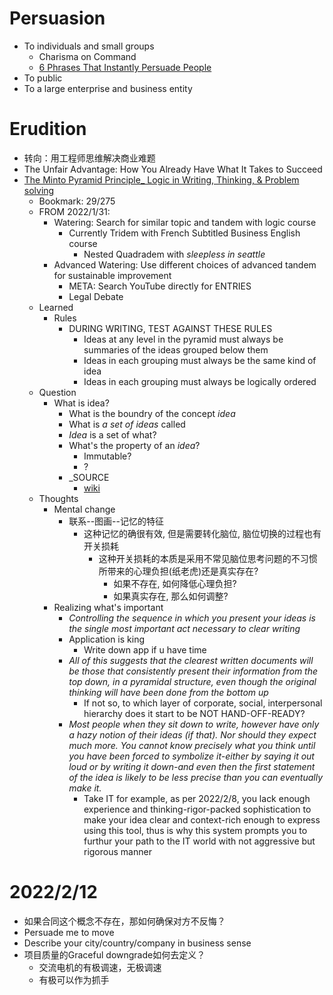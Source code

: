 # Persuasion
- To individuals and small groups
  - Charisma on Command
  - [6 Phrases That Instantly Persuade People](https://www.youtube.com/watch?v=QqFnn_spo4c)
- To public
- To a large enterprise and business entity


# Erudition
- 转向：用工程师思维解决商业难题
- The Unfair Advantage: How You Already Have What It Takes to Succeed
- [The Minto Pyramid Principle_ Logic in Writing, Thinking, & Problem solving](https://drive.google.com/file/d/19u_QJYZ_n-sDVwu0-1FtrGipHZd9AJjD/view?usp=sharing)
  - Bookmark: 29/275
  - FROM 2022/1/31:
    - Watering: Search for similar topic and tandem with logic course
      - Currently Tridem with French Subtitled Business English course
        - Nested Quadradem with *sleepless in seattle*
    - Advanced Watering: Use different choices of advanced tandem for sustainable improvement
      - META: Search YouTube directly for ENTRIES
      - Legal Debate
  - Learned
    - Rules
      - DURING WRITING, TEST AGAINST THESE RULES
        - Ideas at any level in the pyramid must always be summaries of the ideas grouped below them
        - Ideas in each grouping must always be the same kind of idea
        - Ideas in each grouping must always be logically ordered
  - Question
    - What is idea?
      - What is the boundry of the concept *idea*
      - What is *a set of ideas* called
      - *Idea* is a set of what?
      - What's the property of an *idea*?
        - Immutable?
        - ?
      - _SOURCE
        - [wiki](https://en.wikipedia.org/wiki/Idea)
  - Thoughts
    - Mental change
      - 联系--图画--记忆的特征
        - 这种记忆的确很有效, 但是需要转化脑位, 脑位切换的过程也有开关损耗
          - 这种开关损耗的本质是采用不常见脑位思考问题的不习惯所带来的心理负担(纸老虎)还是真实存在?
            - 如果不存在, 如何降低心理负担?
            - 如果真实存在, 那么如何调整?
    - Realizing what's important
      - *Controlling the sequence in which you present your ideas is the single most important act necessary to clear writing*
      - Application is king
        - Write down app if u have time
      - *All of this suggests that the clearest written documents will be those that consistently present their information from the top down, in a pyramidal structure, even though the original thinking will have been done from the bottom up*
        - If not so, to which layer of corporate, social, interpersonal hierarchy does it start to be NOT HAND-OFF-READY?
      - *Most people when they sit down to write, however have only a hazy notion of their ideas (if that). Nor should they expect much more. You cannot know precisely what you think until you have been forced to symbolize it-either by saying it out loud or by writing it down-and even then the first statement of the idea is likely to be less precise than you can eventually make it.*
        - Take IT for example, as per 2022/2/8, you lack enough experience and thinking-rigor-packed sophistication to make your idea clear and context-rich enough to express using this tool, thus is why this system prompts you to furthur your path to the IT world with not aggressive but rigorous manner

# 2022/2/12
- 如果合同这个概念不存在，那如何确保对方不反悔？
- Persuade me to move
- Describe your city/country/company in business sense
- 项目质量的Graceful downgrade如何去定义？
    - 交流电机的有极调速，无极调速
    - 有极可以作为抓手
